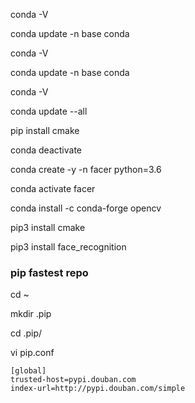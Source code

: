 conda -V

conda update -n base conda

conda -V

conda update -n base conda

conda -V

conda update --all


pip install cmake

conda deactivate

conda create -y -n facer python=3.6

conda activate facer


conda install -c conda-forge opencv

pip3 install cmake

pip3 install face_recognition


### pip fastest repo

cd ~

mkdir .pip

cd .pip/

vi pip.conf
```
[global]
trusted-host=pypi.douban.com
index-url=http://pypi.douban.com/simple
```
